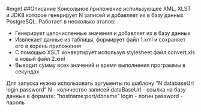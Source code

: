 #mgnt
##Описание
Консольное приложение использующее XML, XLST и JDK8 которое генерирует N записей и добавляет их в базу данных PostgreSQL. Работает в несколько этапов:
- Генерирует целочисленные значения и добавляет их в базу данных
- Извлекает данные из таблицы, формирует файл 1.xml и сохраняет его в корень приложения
- С помощью XSLT конвертирует используя stylesheet файл convert.xls в новый файл 2.xml
- Выводит сумму всех значений и время выполнения программы в секундах

 Для запуска нужно использовать аргументы по шаблону "N databaseUrl login password"
  N - количество записей
  dataBaseUrl - ссылка на базу данных в формате: "hostname:port/dbname"
  login - логин
  password - пароль
